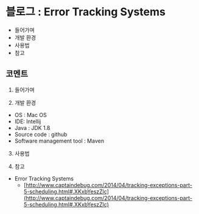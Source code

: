 # 블로그 : Error Tracking Systems
* 들어가며
* 개발 환경
* 사용법
* 참고

**코멘트**
-

1. 들어가며

2. 개발 환경

* OS : Mac OS
* IDE: Intellij
* Java : JDK 1.8
* Source code : github
* Software management tool : Maven

3. 사용법

4. 참고

* Error Tracking Systems
	* [http://www.captaindebug.com/2014/04/tracking-exceptions-part-5-scheduling.html#.XKxbYeszZlc](http://www.captaindebug.com/2014/04/tracking-exceptions-part-5-scheduling.html#.XKxbYeszZlc)